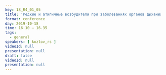 ```yaml
---
key: 18_R4_01_05
title: 'Редкие и атипичные возбудители при заболеваниях органов дыхания: современные возможности лабораторной диагностики'
format: conference
day: 2019-10-18
time: 16.10 – 16.35
tags:
  - general
speakers: [ kozlov_rs ]
videoId: null
presentation: null
draft: false
videoId: null
presentation: null
---
```

